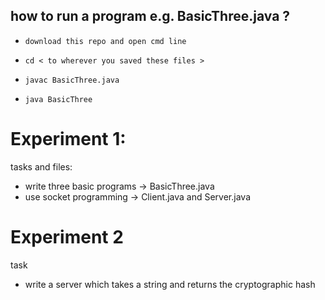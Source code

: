 ## how to run a program e.g. BasicThree.java ?
- `download this repo and open cmd line`
- `cd < to wherever you saved these files >`

- `javac BasicThree.java`
- `java BasicThree`


# Experiment 1:
tasks and files:  
- write three basic programs -> BasicThree.java  
- use socket programming -> Client.java and Server.java

# Experiment 2
task
- write a server which takes a string and returns the cryptographic hash